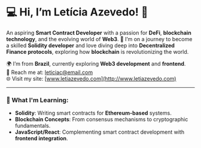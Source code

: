 # 💻 Hi, I’m Letícia Azevedo! 🌸

An aspiring **Smart Contract Developer** with a passion for **DeFi**, **blockchain technology**, and the evolving world of **Web3**. 🚀 I’m on a journey to become a skilled **Solidity developer** and love diving deep into **Decentralized Finance protocols**, exploring how **blockchain** is revolutionizing the world.

🌍 I’m from **Brazil**, currently exploring **Web3 development** and **frontend**.  
💬 Reach me at: [leticiac@email.com](mailto:leticiac@email.com)  
🌐 Visit my site: [www.letiazevedo.com](http://www.letiazevedo.com)

---

### 🌱 What I'm Learning:
- **Solidity**: Writing smart contracts for **Ethereum-based** systems.
- **Blockchain Concepts**: From consensus mechanisms to cryptographic fundamentals.
- **JavaScript/React**: Complementing smart contract development with **frontend integration**.
